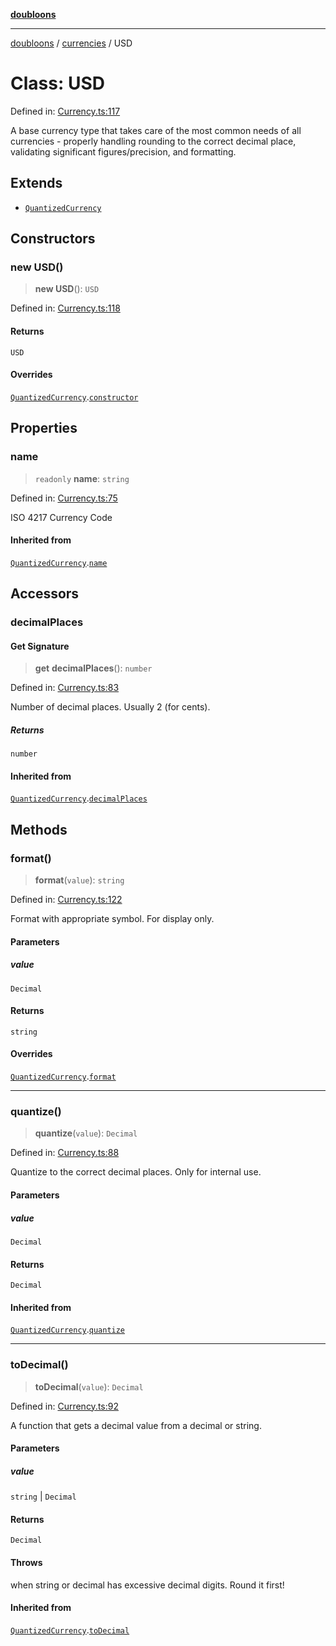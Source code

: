 [**doubloons**](../../../../README.md)

***

[doubloons](../../../../globals.md) / [currencies](../README.md) / USD

# Class: USD

Defined in: [Currency.ts:117](https://github.com/HitchPin/doubloon-ts/blob/91f6609a5a8923d23e36344e8d52b02c66edfe37/src/Currency.ts#L117)

A base currency type that takes care of the most common
needs of all currencies - properly handling rounding to the
correct decimal place, validating significant figures/precision,
and formatting.

## Extends

- [`QuantizedCurrency`](QuantizedCurrency.md)

## Constructors

### new USD()

> **new USD**(): `USD`

Defined in: [Currency.ts:118](https://github.com/HitchPin/doubloon-ts/blob/91f6609a5a8923d23e36344e8d52b02c66edfe37/src/Currency.ts#L118)

#### Returns

`USD`

#### Overrides

[`QuantizedCurrency`](QuantizedCurrency.md).[`constructor`](QuantizedCurrency.md#constructor)

## Properties

### name

> `readonly` **name**: `string`

Defined in: [Currency.ts:75](https://github.com/HitchPin/doubloon-ts/blob/91f6609a5a8923d23e36344e8d52b02c66edfe37/src/Currency.ts#L75)

ISO 4217 Currency Code

#### Inherited from

[`QuantizedCurrency`](QuantizedCurrency.md).[`name`](QuantizedCurrency.md#name)

## Accessors

### decimalPlaces

#### Get Signature

> **get** **decimalPlaces**(): `number`

Defined in: [Currency.ts:83](https://github.com/HitchPin/doubloon-ts/blob/91f6609a5a8923d23e36344e8d52b02c66edfe37/src/Currency.ts#L83)

Number of decimal places. Usually 2 (for cents).

##### Returns

`number`

#### Inherited from

[`QuantizedCurrency`](QuantizedCurrency.md).[`decimalPlaces`](QuantizedCurrency.md#decimalplaces)

## Methods

### format()

> **format**(`value`): `string`

Defined in: [Currency.ts:122](https://github.com/HitchPin/doubloon-ts/blob/91f6609a5a8923d23e36344e8d52b02c66edfe37/src/Currency.ts#L122)

Format with appropriate symbol. For display only.

#### Parameters

##### value

`Decimal`

#### Returns

`string`

#### Overrides

[`QuantizedCurrency`](QuantizedCurrency.md).[`format`](QuantizedCurrency.md#format)

***

### quantize()

> **quantize**(`value`): `Decimal`

Defined in: [Currency.ts:88](https://github.com/HitchPin/doubloon-ts/blob/91f6609a5a8923d23e36344e8d52b02c66edfe37/src/Currency.ts#L88)

Quantize to the correct decimal places. Only for internal use.

#### Parameters

##### value

`Decimal`

#### Returns

`Decimal`

#### Inherited from

[`QuantizedCurrency`](QuantizedCurrency.md).[`quantize`](QuantizedCurrency.md#quantize)

***

### toDecimal()

> **toDecimal**(`value`): `Decimal`

Defined in: [Currency.ts:92](https://github.com/HitchPin/doubloon-ts/blob/91f6609a5a8923d23e36344e8d52b02c66edfe37/src/Currency.ts#L92)

A function that gets a decimal value from a decimal or string.

#### Parameters

##### value

`string` | `Decimal`

#### Returns

`Decimal`

#### Throws

when string or decimal has excessive decimal digits. Round it first!

#### Inherited from

[`QuantizedCurrency`](QuantizedCurrency.md).[`toDecimal`](QuantizedCurrency.md#todecimal)
